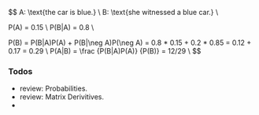 
$$
A: \text{the car is blue.} \\
B: \text{she witnessed a blue car.} \\

P(A) = 0.15 \\
P(B|A) = 0.8 \\

P(B) = P(B|A)P(A) + P(B|\neg A)P(\neg A) = 0.8 * 0.15 + 0.2 * 0.85 = 0.12 + 0.17 = 0.29 \\
P(A|B) = \frac {P(B|A)P(A)} {P(B)} = 12/29 \\
$$




### Todos

* review: Probabilities.
* review: Matrix Derivitives.
* 